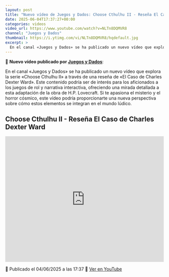 ```yaml
---
layout: post
title: "Nuevo vídeo de Juegos y Dados: Choose Cthulhu II - Reseña El Caso de Charles Dexter Ward"
date: 2025-06-04T17:37:27+00:00
categories: videos
video_url: https://www.youtube.com/watch?v=NLTn8DQMVR8
channel: "Juegos y Dados"
thumbnail: https://i.ytimg.com/vi/NLTn8DQMVR8/hqdefault.jpg
excerpt: >
  En el canal «Juegos y Dados» se ha publicado un nuevo vídeo que explora la serie «Choose Cthulhu II» a través de una reseña de «El Caso de Charles Dexter Ward». Este contenido podría ser de interés para los aficionados a los juegos de rol y narrativa interactiva, ofreciendo una mirada detallada a esta adaptación de la obra de H.P. Lovecraft. Si te apasiona el misterio y el horror cósmico, este vídeo podría proporcionarte una nueva perspectiva sobre cómo estos elementos se integran en el mundo lúdico.
---
```


🎥 **Nuevo vídeo publicado por [Juegos y Dados](https://www.youtube.com/channel/UCKYcuuzvrqrPobA1poIhOBw)**:

En el canal «Juegos y Dados» se ha publicado un nuevo vídeo que explora la serie «Choose Cthulhu II» a través de una reseña de «El Caso de Charles Dexter Ward». Este contenido podría ser de interés para los aficionados a los juegos de rol y narrativa interactiva, ofreciendo una mirada detallada a esta adaptación de la obra de H.P. Lovecraft. Si te apasiona el misterio y el horror cósmico, este vídeo podría proporcionarte una nueva perspectiva sobre cómo estos elementos se integran en el mundo lúdico.

## Choose Cthulhu II - Reseña El Caso de Charles Dexter Ward

<iframe width="100%" height="400" src="https://www.youtube.com/embed/NLTn8DQMVR8" frameborder="0" allowfullscreen></iframe>

📅 Publicado el 04/06/2025 a las 17:37
🔗 [Ver en YouTube](https://www.youtube.com/watch?v=NLTn8DQMVR8)
